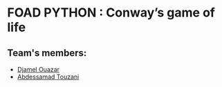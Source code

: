 # FOAD PYTHON : Conway’s game of life
 ## Team's members:
 - [Djamel Ouazar](https://github.com/legb78)
 - [Abdessamad Touzani](https://github.com/AbdessamadTzn/)

